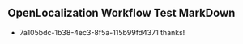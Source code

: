 ## OpenLocalization Workflow Test MarkDown
* 7a105bdc-1b38-4ec3-8f5a-115b99fd4371 thanks!

<!--HONumber=Jul16_HO3-->


